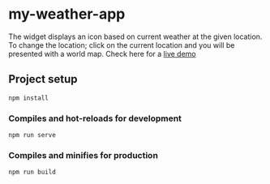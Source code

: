 # my-weather-app

The widget displays an icon based on current weather at the given location. To change the location; click on the current location and you will be presented with a world map. Check here for a [live demo](https://igorbob.github.io/vue-weather-widget/)

## Project setup
```
npm install
```

### Compiles and hot-reloads for development
```
npm run serve
```

### Compiles and minifies for production
```
npm run build
```
